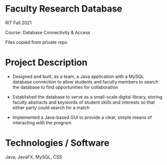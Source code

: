 # Faculty Research Database

RIT Fall 2021

Course: Database Connectivity & Access

Files copied from private repo

# Project Description

- Designed and built, as a team, a Java application with a MySQL database connection to allow students and faculty members to search the database to find opportunities for collaboration

- Established the database to serve as a small-scale digital library, storing faculty abstracts and keywords of student skills and interests so that either party could search for a match

- Implemented a Java-based GUI to provide a clear, simple means of interacting with the program

# Technologies / Software

Java, JavaFX, MySQL, CSS
